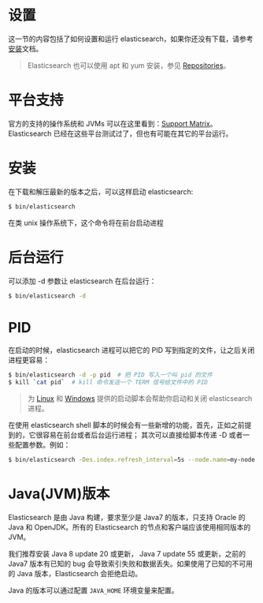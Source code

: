 # 设置

这一节的内容包括了如何设置和运行 elasticsearch，如果你还没有下载，请参考[安装](https://www.elastic.co/guide/en/elasticsearch/reference/current/setup.html#setup-installation)文档。

> Elasticsearch 也可以使用 apt 和 yum 安装，参见 [Repositories](https://www.elastic.co/guide/en/elasticsearch/reference/current/setup-repositories.html)。

# 平台支持

官方的支持的操作系统和 JVMs 可以在这里看到：[Support Matrix](https://www.elastic.co/support/matrix)。
Elasticsearch 已经在这些平台测试过了，但也有可能在其它的平台运行。

# 安装

在下载和解压最新的版本之后，可以这样启动 elasticsearch:

```sh
$ bin/elasticsearch
```

在类 unix 操作系统下，这个命令将在前台启动进程

# 后台运行

可以添加 -d 参数让 elasticsearch 在后台运行：

```sh
$ bin/elasticsearch -d
```

# PID

在启动的时候，elasticsearch 进程可以把它的 PID 写到指定的文件，让之后关闭进程更容易：

```sh
$ bin/elasticsearch -d -p pid  # 把 PID 写入一个叫 pid 的文件
$ kill `cat pid`  # kill 命令发送一个 TERM 信号给文件中的 PID
```

> 为 [Linux](https://www.elastic.co/guide/en/elasticsearch/reference/current/setup-service.html) 和 [Windows](https://www.elastic.co/guide/en/elasticsearch/reference/current/setup-service-win.html) 提供的启动脚本会帮助你启动和关闭 elasticsearch 进程。

在使用 elasticsearch shell 脚本的时候会有一些新增的功能，首先，正如之前提到的，它很容易在前台或者后台运行进程；
其次可以直接给脚本传递 -D 或者一些配置参数。例如：

```sh
$ bin/elasticsearch -Des.index.refresh_interval=5s --node.name=my-node
```

# Java(JVM)版本

Elasticsearch 是由 Java 构建，要求至少是 Java7 的版本，只支持 Oracle 的 Java 和 OpenJDK。所有的 Elasticsearch 的节点和客户端应该使用相同版本的 JVM。

我们推荐安装 Java 8 update 20 或更新， Java 7 update 55 或更新，之前的 Java7 版本有已知的 bug 会导致索引失败和数据丢失。如果使用了已知的不可用的 Java 版本，Elasticsearch 会拒绝启动。

Java 的版本可以通过配置 `JAVA_HOME` 环境变量来配置。
